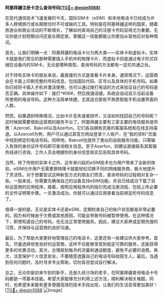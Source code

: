 **阿塞拜疆注册卡怎么查询号码[[TG💪+ @esim1088](https://t.me/s/esim1088)]**

在现代通信技术飞速发展的今天，国际SIM卡（eSIM）和本地电话卡已经成为许多人跨境旅行或长期居住时不可或缺的工具。特别是在阿塞拜疆这样的国家，随着旅游业和商业活动的不断增长，了解如何查询自己的注册卡号码显得尤为重要。无论你是计划短期访问还是长期定居，掌握这一技能都能让你更加从容地应对各种情况。

首先，让我们明确一点：阿塞拜疆的电话卡分为两大类——实体卡和虚拟卡。实体卡就是我们常见的那种需要插入手机中的物理卡片，而虚拟卡则是通过电子形式存储在设备内的SIM卡。无论是哪种类型，查询号码的方法都有一定的共通之处。

对于持有实体卡的朋友来说，最直接的方式是查看卡片本身。通常情况下，运营商会在卡面上印刷完整的号码信息，包括国际代码、区号以及具体的手机号码。如果你已经将卡插入手机并激活使用，也可以通过拨打电话的方式来验证自己的号码是否正确。具体操作如下：拨打*#06#，然后按通话键。系统会自动显示当前设备所使用的电话号码。这种方法简单快捷，尤其适合那些不熟悉智能手机设置界面的人群。

然而，如果遇到特殊情况，比如卡片丢失或者损坏，又该如何找回自己的号码呢？这时候就需要借助运营商的服务平台了。阿塞拜疆主要有三家主要的电信服务提供商：Azercell、Bakcell以及Azerfon。它们各自拥有完善的客服系统和在线支持渠道。以Azercell为例，用户可以通过其官方网站登录个人账户，在“我的资料”页面中找到绑定的电话号码。同样地，Bakcell也提供了类似的自助服务功能，只需输入有效的身份证件号码即可查询相关信息。至于Azerfon，则建议直接联系其客服热线进行咨询，工作人员会根据你的身份信息核实后告知具体号码。

当然，除了传统的实体卡之外，近年来兴起的eSIM技术也为用户带来了全新的体验。eSIM允许用户无需更换物理卡就能轻松切换不同的网络服务商，极大地提升了灵活性。对于想要尝试这种新型方式的朋友们而言，查询号码的过程相对复杂一些。一般来说，你需要先确保自己的设备支持eSIM功能，并且已经成功下载了目标运营商的应用程序。接着，按照应用程序内的指引完成注册流程，包括上传必要的文件证明等步骤。一旦激活成功，你就可以通过应用查看当前绑定的号码信息了。

值得一提的是，无论是实体卡还是eSIM，定期检查自己的账户状态都是非常必要的。因为有时候由于欠费或其他原因，可能会导致号码被暂停使用。在这种情况下，即使知道自己的号码，也无法正常使用服务。因此，建议大家养成定期充值的习惯，并保持与运营商的良好沟通。

最后，为了帮助大家更好地管理自己的电话卡，这里还有一些建议供大家参考。首先，尽量选择信誉良好的运营商，这样不仅能够享受到稳定可靠的服务，还能获得更多的优惠活动。其次，合理规划每月的流量和通话额度，避免不必要的浪费。再次，注意保护个人信息安全，不要随意透露自己的电话号码给陌生人。最后，当遇到任何问题时，及时寻求专业帮助，切勿盲目尝试自行解决。

总之，无论你是初来乍到的新手，还是久经沙场的老手，在阿塞拜疆查询电话卡号码都是一项基本技能。希望大家能够充分利用上述方法，顺利解决相关难题。同时，也希望未来能有更多便捷高效的技术手段出现，让我们的生活变得更加美好！[[TG💪+ @esim1088](https://t.me/s/esim1088) ![Image](https://i.postimg.cc/4NQfJmqS/Snipaste-2025-05-13-00-14-12.png)]